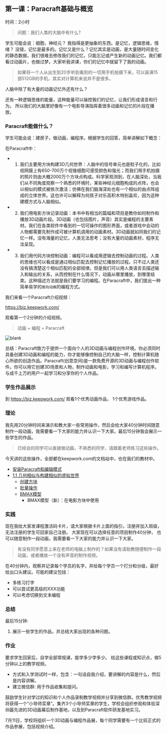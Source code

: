 ## 第一课：Paracraft基础与概览 

时间：2小时

> 问题：我们人类的大脑中有什么?

学生可能会说：细胞，神经元？ 我指得是更抽象的东西。是记忆，逻辑思维，情绪？
没错，记忆是最多的。记忆又是什么？记忆其实是动画，是大量随时间变化的静态数据，我们很难去修改我们的记忆，只能忘记或产生新的动画记忆。我们都看过动画片，也做过梦。大家听我讲课，你们的记忆中就留下了我的动画。 

> 如果将一个人从出生到20岁听到看到的一切用手机拍摄下来，可以装满15部512GB的手机，其实对计算机来说并不是很多。

人脑中除了有大量的动画记忆外还有什么？

还有一种逻辑思维的能量，这种能量可以操控我们的记忆，让我们形成语言和行为。 所以我们的大脑里好像有一个电影导演指挥着很多动画和记忆的片段在播放。

### Paracraft能做什么？

学生可能会说：建房子，做动画，编程序。根据学生的回答，简单讲解如下概念：

在Paracraft中：

- 1. 我们主要用方块构建3D几何世界：人脑中的信号单元也是粒子化的，比如视网膜上有650-700万个视锥细胞可感受颜色和强光；而我们用手机拍摄的照片则由大概2000万个方块点构成。科学家观测到，在人脑深处，当我们从不同角度观察一个熟悉的环境时，某些神经元细胞构成的点阵，也会以相似的模式被依次激活；仿佛在我们脑海深处也有一个相似的由点阵组成的立体世界。这也许可以解释为何孩子对乐高积木特别喜欢，因为这种建模方式与人脑相似。
- 2. 我们用电影方块记录动画：本书中有相当的篇幅和项目是教你如何制作和播放3D动画片段。3D动画（也包括图片，声音）其实是编程的主要素材。我们在各类软件中看到的一切可操作的图形界面，或者游戏中会动的人物都需要先制作成可被计算机调用的动画素材。3D动画就如同我们的记忆一样。没有海量的记忆，人类无法思考；没有大量的动画素材，程序无法呈现。 
- 3. 我们用代码方块控制动画：编程可以看成用逻辑去控制动画的过程。人类的思维也可以看成是通过相似匹配去控制记忆播放的过程。只不过人类还没有搞清楚这个相似匹配的全部规律。但是我们可以用人类语言去描述输入和输出的关系，从而控制在什么情况下，动画从哪里播放，到哪里结束。这种描述方法就是我们要学习的编程。在Paracraft中，我们提出一种简单易学的`面向动画`的编程方式。


我们来看一个Paracraft介绍视频：

https://biz.keepwork.com/

观看第一个2分钟的介绍视频。

> 动画 + 编程 = Paracraft

![blank](https://api.keepwork.com/storage/v0/siteFiles/2675/raw#image.png) 

总结：Paracraft致力于提供一个面向个人的3D动画与编程创作环境。你必须同时具备创建3D动画和编程的能力，你才能够像控制自己的大脑一样，控制计算机随心所欲的创造作品。Paracraft(创意空间)是一款免费开源的3D动画与编程创作软件。你可以用它创建3D场景和人物，制作动画和电影，学习和编写计算机程序。与成千上万的用户一起学习和分享你的个人作品。

### 学生作品展示

到 https://biz.keepwork.com/ 观看1个优秀动画作品， 1个优秀游戏作品。


### 理论
我先用20分钟时间来演示和教大家一些常用操作，然后会给大家40分钟时间随意制作一段动画，我需要看一下大家的能力并认识一下大家。最后15分钟我会展示一些学生的作品。 

> 已经会的同学可以直接做动画，不熟悉的同学，请跟着老师练习这些操作。 

今天讲的这些操作，全部都在keepwork.com的文档站中，也在我们的教材中。 

- [安装Paracraft和编辑模式](/official/docs/UserGuide/intro/install)   
- [1.1 几何相似与构建相似的虚拟世界](/official/docs/UserGuide/scene/intro)
   - [创建方块](/official/docs/UserGuide/scene/create_blocks)
   - [批量操作](/official/docs/UserGuide/scene/batch_operation)
   - [BMAX模型](/official/docs/UserGuide/scene/bmax_model)
      - BMAX模型（新）：在电影方块中使用

### 实践
现在我给大家发课程激活码卡片，请大家根据卡片上面的指引，注册并加入班级，无法注册的学生可回家自己注册。 
大家现在可以选择任意的项目制作40分钟， 也可以随意制作一段动画，我需要看一下大家的能力并认识一下大家。

> 有没有同学愿意上来在老师的电脑上制作的？如果没有请助教随便制作一段动画，或者播放一个没有声音的制作视频。

在40分钟内，观察并记录每个学员的名字，并给每个学员一个打分和分级，最好给出口头建议。可能的建议包括：
- 多练习打字
- 可以尝试更高级的XXX功能
- 可以考虑切换到文本编程

### 总结
最后15分钟:
1. 展示一些学生的作品，并总结大家出现的各种问题。 


### 作业
要求学生回家后，自学全部常规课，能学多少学多少。 给这些课程或知识点，做5分钟以上的教学视频。
- 方式和入学测试时一样，包含：一句话自我介绍，要讲解的内容是什么，然后是内容讲解。
- 建立微信群: 用于作品收集和提问。

鼓励学生针对学过的知识和个人作品录制教学视频并分享到微信群。优秀教学视频将获得一个“小导师奖章”。集齐3个小导师奖章的学生，学校会组织参观和体验深圳最先进的3D动画幕后制作基地，以及到Paracraft软件研发基地实习。

7月11日，学校将组织一个3D动画与编程作品展，每个同学需要有一个比较正式的作品参展，包括视频介绍。